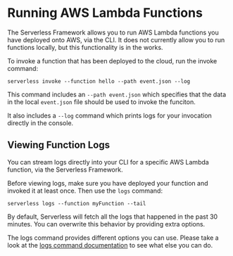 <!--
title: Running Serverless AWS Lambda Functions
menuText: Running Functions
menuOrder: 4
description: How to run AWS Lambda functions authored with the Serverless Framework
layout: Doc
-->

# Running AWS Lambda Functions

The Serverless Framework allows you to run AWS Lambda functions you have deployed onto AWS, via the CLI.  It does not currently allow you to run functions locally, but this functionality is in the works.

To invoke a function that has been deployed to the cloud, run the invoke command:

`serverless invoke --function hello --path event.json --log`

This command includes an `--path event.json` which specifies that the data in the local `event.json` file should be used to invoke the funciton.

It also includes a `--log` command which prints logs for your invocation directly in the console.

## Viewing Function Logs

You can stream logs directly into your CLI for a specific AWS Lambda function, via the Serverless Framework.

Before viewing logs, make sure you have deployed your function and invoked it at least once.  Then use the `logs` command:

`serverless logs --function myFunction --tail`

By default, Serverless will fetch all the logs that happened in the past 30 minutes. You can overwrite this behavior by providing extra options.

The logs command provides different options you can use. Please take a look at the
[logs command documentation](../cli-reference/logs) to see what else you can do.
